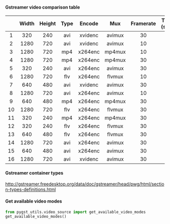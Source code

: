 #### Gstreamer video comparison table
|    | Width | Height | Type| Encode| Mux | Framerate | Time (sec)| Size (KB) |
|:--:|:-----:|:------:|:---:| :----:|:---:|:---------:|----------:|----------:|
| 1 | 320   | 240 | avi | xvidenc | avimux  | 30  | 10 |  260     |
| 2 | 1280   | 720 | avi | xvidenc | avimux | 10 | 10 |   1100    |
| 3 | 1280   | 720 | mp4 | x264enc | mp4mux | 10 | 10 |   1208    |
| 4 | 1280   | 720 | mp4 | x264enc | mp4mux | 30 | 10 |   1304    |
| 5 | 320   | 240 | avi | x264enc | avimux | 30  | 10   |  1404     |
| 6 | 1280   | 720 | flv | x264enc | flvmux | 10 | 10 |   1424    |
| 7 | 640   | 480 | avi | xvidenc | avimux  | 30  | 10 |  1456     |
| 8 | 1280   | 720 | avi | x264enc | avimux | 10  | 10 |   1576    |
| 9 | 640   | 480 | mp4 | x264enc | mp4mux  | 30  | 10 |  1600     |
| 10 | 1280   | 720 | flv | x264enc | flvmux | 30 | 10 |   1824    |
| 11 | 320   | 240 | mp4 | x264enc | mp4mux  | 30  | 10 |  1876     |
| 12 | 320   | 240 | flv | x264enc | flvmux  | 30  | 10 |  1940     |
| 13 | 640   | 480 | flv | x264enc | flvmux  | 30  | 10 |  1944     |
| 14 | 1280   | 720 | avi | x264enc | avimux | 30  | 10 |   1960    |
| 15 | 640   | 480 | avi | x264enc | avimux | 30  | 10 |  2020     |
| 16 | 1280   | 720 | avi | xvidenc | avimux | 30 | 10 |   2620    |

#### Gstreamer container types
http://gstreamer.freedesktop.org/data/doc/gstreamer/head/pwg/html/section-types-definitions.html

#### Get available video modes
```python
from pygst_utils.video_source import get_available_video_modes
get_available_video_modes()
```
